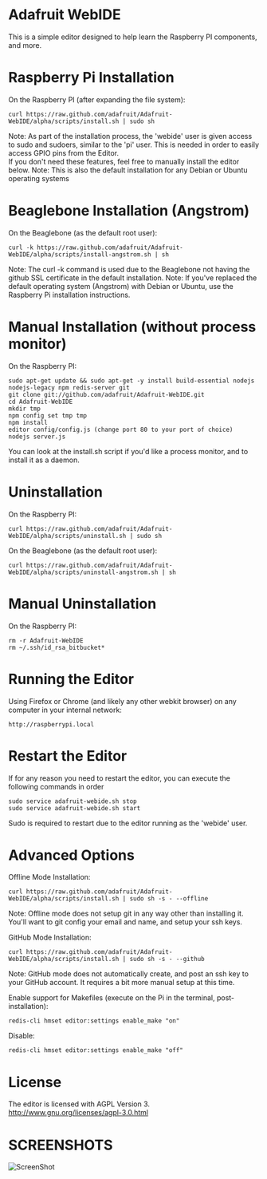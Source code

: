 Adafruit WebIDE
================
This is a simple editor designed to help learn the Raspberry PI components, and more.

Raspberry Pi Installation
============

On the Raspberry PI (after expanding the file system):

    curl https://raw.github.com/adafruit/Adafruit-WebIDE/alpha/scripts/install.sh | sudo sh

Note: As part of the installation process, the 'webide' user is given access to sudo and sudoers, 
similar to the 'pi' user.  This is needed in order to easily access GPIO pins from the Editor.  
If you don't need these features, feel free to manually install the editor below.
Note: This is also the default installation for any Debian or Ubuntu operating systems

Beaglebone Installation (Angstrom)
============

On the Beaglebone (as the default root user):

    curl -k https://raw.github.com/adafruit/Adafruit-WebIDE/alpha/scripts/install-angstrom.sh | sh

Note: The curl -k command is used due to the Beaglebone not having the github SSL certificate in the default installation.
Note: If you've replaced the default operating system (Angstrom) with Debian or Ubuntu, use the Raspberry Pi installation instructions.

Manual Installation (without process monitor)
============

On the Raspberry PI:

    sudo apt-get update && sudo apt-get -y install build-essential nodejs nodejs-legacy npm redis-server git
    git clone git://github.com/adafruit/Adafruit-WebIDE.git
    cd Adafruit-WebIDE
    mkdir tmp
    npm config set tmp tmp
    npm install
    editor config/config.js (change port 80 to your port of choice)
    nodejs server.js

You can look at the install.sh script if you'd like a process monitor, and to install it
as a daemon.

Uninstallation
============

On the Raspberry PI:

    curl https://raw.github.com/adafruit/Adafruit-WebIDE/alpha/scripts/uninstall.sh | sudo sh

On the Beaglebone (as the default root user):

    curl https://raw.github.com/adafruit/Adafruit-WebIDE/alpha/scripts/uninstall-angstrom.sh | sh

Manual Uninstallation
============

On the Raspberry PI:

    rm -r Adafruit-WebIDE
    rm ~/.ssh/id_rsa_bitbucket*

Running the Editor
============

Using Firefox or Chrome (and likely any other webkit browser) on any computer in your internal network:

    http://raspberrypi.local

Restart the Editor
============

If for any reason you need to restart the editor, you can execute the following commands in order
    
    sudo service adafruit-webide.sh stop
    sudo service adafruit-webide.sh start

Sudo is required to restart due to the editor running as the 'webide' user.

Advanced Options
============

Offline Mode Installation:

    curl https://raw.github.com/adafruit/Adafruit-WebIDE/alpha/scripts/install.sh | sudo sh -s - --offline

Note: Offline mode does not setup git in any way other than installing it.  You'll want to git config your
email and name, and setup your ssh keys.

GitHub Mode Installation:

    curl https://raw.github.com/adafruit/Adafruit-WebIDE/alpha/scripts/install.sh | sudo sh -s - --github

Note: GitHub mode does not automatically create, and post an ssh key to your GitHub account.  It requires
a bit more manual setup at this time.

Enable support for Makefiles (execute on the Pi in the terminal, post-installation):

    redis-cli hmset editor:settings enable_make "on"

Disable:

    redis-cli hmset editor:settings enable_make "off"

License
============

The editor is licensed with AGPL Version 3.
http://www.gnu.org/licenses/agpl-3.0.html

SCREENSHOTS
===========
![ScreenShot](http://www.adafruit.com/adablog/wp-content/uploads/2012/10/WebIDE_Alpha.jpg)